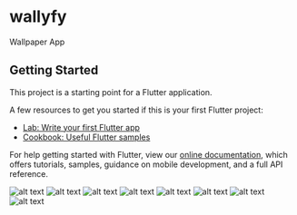 # wallyfy

Wallpaper App

## Getting Started

This project is a starting point for a Flutter application.

A few resources to get you started if this is your first Flutter project:

- [Lab: Write your first Flutter app](https://flutter.io/docs/get-started/codelab)
- [Cookbook: Useful Flutter samples](https://flutter.io/docs/cookbook)

For help getting started with Flutter, view our 
[online documentation](https://flutter.io/docs), which offers tutorials, 
samples, guidance on mobile development, and a full API reference.

![alt text](https://github.com/hitesh-sultaniya/Wallyfy/blob/master/ScreeShots/11.png)
![alt text](https://github.com/hitesh-sultaniya/Wallyfy/blob/master/ScreeShots/12.png)
![alt text](https://github.com/hitesh-sultaniya/Wallyfy/blob/master/ScreeShots/13.png)
![alt text](https://github.com/hitesh-sultaniya/Wallyfy/blob/master/ScreeShots/14.png)
![alt text](https://github.com/hitesh-sultaniya/Wallyfy/blob/master/ScreeShots/15.png)
![alt text](https://github.com/hitesh-sultaniya/Wallyfy/blob/master/ScreeShots/16.png)
![alt text](https://github.com/hitesh-sultaniya/Wallyfy/blob/master/ScreeShots/17.png)
![alt text](https://github.com/hitesh-sultaniya/Wallyfy/blob/master/ScreeShots/18.png)
